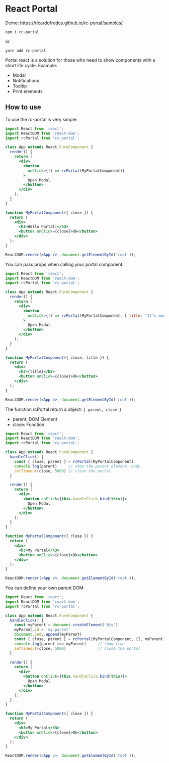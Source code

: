 # React Portal

Demo: https://ricardofredes.github.io/rc-portal/samples/

```
npm i rc-portal
```
or 
```
yarn add rc-portal
```

Portal react is a solution for those who need to show components with a short life cycle. Example:
- Modal
- Notifications
- Tooltip
- Print elements


## How to use

To use the rc-portal is very simple:

```jsx
import React from 'react';
import ReactDOM from 'react-dom';
import rcPortal from 'rc-portal';

class App extends React.PureComponent {
  render() {
    return (
      <div>
        <button
          onClick={() => rcPortal(MyPortalComponent)}
        >
          Open Modal
        </button>
      </div>
    );
  }
}

function MyPortalComponent({ close }) {
  return (
    <div>
      <h3>Hello Portal!</h3>
      <button onClick={close}>Ok</button>
    </div>
  );
}

ReactDOM.render(<App />, document.getElementById('root'));
```

You can pass props when calling your portal component:

```jsx
import React from 'react';
import ReactDOM from 'react-dom';
import rcPortal from 'rc-portal';

class App extends React.PureComponent {
  render() {
    return (
      <div>
        <button
          onClick={() => rcPortal(MyPortalComponent, { title: "It's awesome!" })}
        >
          Open Modal
        </button>
      </div>
    );
  }
}

function MyPortalComponent({ close, title }) {
  return (
    <div>
      <h3>{title}</h3>
      <button onClick={close}>Ok</button>
    </div>
  );
}

ReactDOM.render(<App />, document.getElementById('root'));
```

The function rcPortal return a object: `{ parent, close }` 
- parent: DOM Element
- close: Function

```jsx
import React from 'react';
import ReactDOM from 'react-dom';
import rcPortal from 'rc-portal';

class App extends React.PureComponent {
  handleClick() {
    const { close, parent } = rcPortal(MyPortalComponent)
    console.log(parent)     // show the parent element: body
    setTimeout(close, 5000) // close the portal
  }

  render() {
    return (
      <div>
        <button onClick={this.handleClick.bind(this)}>
          Open Modal
        </button>
      </div>
    );
  }
}

function MyPortalComponent({ close }) {
  return (
    <div>
      <h3>My Portal</h3>
      <button onClick={close}>Ok</button>
    </div>
  );
}

ReactDOM.render(<App />, document.getElementById('root'));
```

You can define your own parent DOM:

```jsx
import React from 'react';
import ReactDOM from 'react-dom';
import rcPortal from 'rc-portal';

class App extends React.PureComponent {
  handleClick() {
    const myParent = document.createElement('div')
    myParent.id = 'my-parent'
    document.body.append(myParent)
    const { close, parent } = rcPortal(MyPortalComponent, {}, myParent)
    console.log(parent === myParent)     // show true
    setTimeout(close, 5000)              // close the portal
  }

  render() {
    return (
      <div>
        <button onClick={this.handleClick.bind(this)}>
          Open Modal
        </button>
      </div>
    );
  }
}

function MyPortalComponent({ close }) {
  return (
    <div>
      <h3>My Portal</h3>
      <button onClick={close}>Ok</button>
    </div>
  );
}

ReactDOM.render(<App />, document.getElementById('root'));
```

